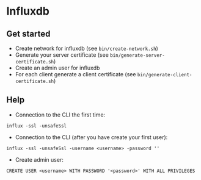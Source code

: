 # Influxdb

## Get started

- Create network for influxdb (see `bin/create-network.sh`)
- Generate your server certificate (see `bin/generate-server-certificate.sh`)
- Create an admin user for influxdb
- For each client generate a client certificate (see `bin/generate-client-certificate.sh`)

## Help

- Connection to the CLI the first time:

`influx -ssl -unsafeSsl`

- Connection to the CLI (after you have create your first user):

`influx -ssl -unsafeSsl -username <username> -password ''`

- Create admin user:

`CREATE USER <username> WITH PASSWORD '<password>' WITH ALL PRIVILEGES`
